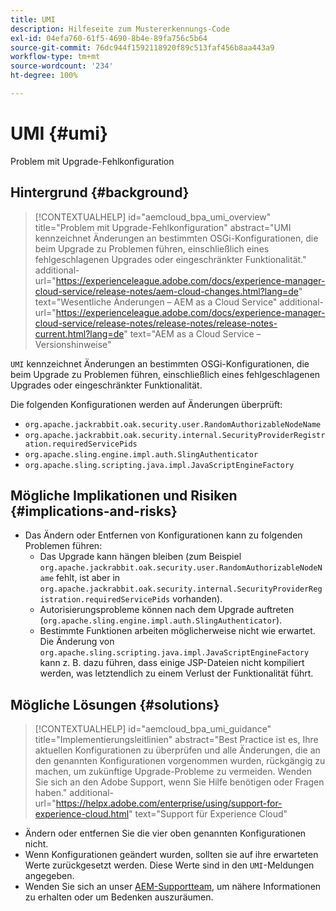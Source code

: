 ```yaml
---
title: UMI
description: Hilfeseite zum Mustererkennungs-Code
exl-id: 04efa760-61f5-4690-8b4e-89fa756c5b64
source-git-commit: 76dc944f1592118920f89c513faf456b8aa443a9
workflow-type: tm+mt
source-wordcount: '234'
ht-degree: 100%

---
```


# UMI {#umi}

Problem mit Upgrade-Fehlkonfiguration

## Hintergrund {#background}

>[!CONTEXTUALHELP]
>id="aemcloud_bpa_umi_overview"
>title="Problem mit Upgrade-Fehlkonfiguration"
>abstract="UMI kennzeichnet Änderungen an bestimmten OSGi-Konfigurationen, die beim Upgrade zu Problemen führen, einschließlich eines fehlgeschlagenen Upgrades oder eingeschränkter Funktionalität."
>additional-url="https://experienceleague.adobe.com/docs/experience-manager-cloud-service/release-notes/aem-cloud-changes.html?lang=de" text="Wesentliche Änderungen – AEM as a Cloud Service"
>additional-url="https://experienceleague.adobe.com/docs/experience-manager-cloud-service/release-notes/release-notes/release-notes-current.html?lang=de" text="AEM as a Cloud Service – Versionshinweise"

`UMI` kennzeichnet Änderungen an bestimmten OSGi-Konfigurationen, die beim Upgrade zu Problemen führen, einschließlich eines fehlgeschlagenen Upgrades oder eingeschränkter Funktionalität.

Die folgenden Konfigurationen werden auf Änderungen überprüft:
* `org.apache.jackrabbit.oak.security.user.RandomAuthorizableNodeName`
* `org.apache.jackrabbit.oak.security.internal.SecurityProviderRegistration.requiredServicePids`
* `org.apache.sling.engine.impl.auth.SlingAuthenticator`
* `org.apache.sling.scripting.java.impl.JavaScriptEngineFactory`

## Mögliche Implikationen und Risiken {#implications-and-risks}

* Das Ändern oder Entfernen von Konfigurationen kann zu folgenden Problemen führen:
   * Das Upgrade kann hängen bleiben (zum Beispiel `org.apache.jackrabbit.oak.security.user.RandomAuthorizableNodeName` fehlt, ist aber in `org.apache.jackrabbit.oak.security.internal.SecurityProviderRegistration.requiredServicePids` vorhanden).
   * Autorisierungsprobleme können nach dem Upgrade auftreten (`org.apache.sling.engine.impl.auth.SlingAuthenticator`).
   * Bestimmte Funktionen arbeiten möglicherweise nicht wie erwartet. Die Änderung von `org.apache.sling.scripting.java.impl.JavaScriptEngineFactory` kann z. B. dazu führen, dass einige JSP-Dateien nicht kompiliert werden, was letztendlich zu einem Verlust der Funktionalität führt.

## Mögliche Lösungen {#solutions}

>[!CONTEXTUALHELP]
>id="aemcloud_bpa_umi_guidance"
>title="Implementierungsleitlinien"
>abstract="Best Practice ist es, Ihre aktuellen Konfigurationen zu überprüfen und alle Änderungen, die an den genannten Konfigurationen vorgenommen wurden, rückgängig zu machen, um zukünftige Upgrade-Probleme zu vermeiden. Wenden Sie sich an den Adobe Support, wenn Sie Hilfe benötigen oder Fragen haben."
>additional-url="https://helpx.adobe.com/enterprise/using/support-for-experience-cloud.html" text="Support für Experience Cloud"

* Ändern oder entfernen Sie die vier oben genannten Konfigurationen nicht.
* Wenn Konfigurationen geändert wurden, sollten sie auf ihre erwarteten Werte zurückgesetzt werden. Diese Werte sind in den `UMI`-Meldungen angegeben.
* Wenden Sie sich an unser [AEM-Supportteam](https://helpx.adobe.com/de/enterprise/using/support-for-experience-cloud.html), um nähere Informationen zu erhalten oder um Bedenken auszuräumen.
